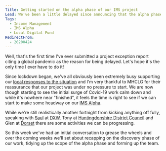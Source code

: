 ```yaml
---
Title: Getting started on the alpha phase of our IMS project
Lead: We've been a little delayed since announcing that the alpha phase of our project was going ahead, but we're back.
Tags: 
  - Income Management
  - IMS Alpha
  - Local Digital Fund
RedirectFrom:
  - 20200424
---
```


Well, that's the first time I've ever submitted a project exception report citing a global pandemic as the reason for being delayed. Let's hope it's the only time I ever have to do it!

Since lockdown began, we've all obviously been extremely busy supporting our [local responses to the situation](/20200415) and I'm very thankful to MHCLG for their reassurance that our project was under no pressure to start. We are now though starting to see the initial surge of Covid-19 work calm down and while it's nowhere near "finished", it feels the time is right to see if we can start to make some headway on our [IMS Alpha](/20200313). 

While we're still realistically another fortnight from kicking anything off fully, speaking with [Saul](https://twitter.com/saulcozens) at [DXW](https://dxw.com), Tony at [Huntingdonshire District Council](https://www.huntingdonshire.gov.uk/) and Glen at [Dorset](https://www.dorsetcouncil.gov.uk/home.aspx) there are some activities we can be progressing.

So this week we've had an initial conversation to grease the wheels and over the coming weeks we'll set about recapping on the discovery phase of our work, tidying up the scope of the alpha phase and forming up the team.

<!--RECAP HERE-->